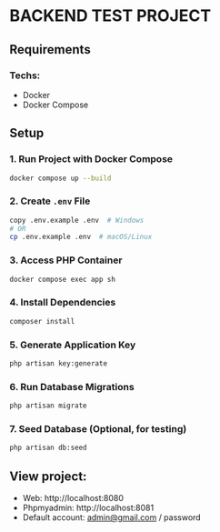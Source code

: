 # BACKEND TEST PROJECT

## Requirements
### Techs:
- Docker
- Docker Compose

## Setup
### 1. Run Project with Docker Compose
```bash
docker compose up --build
```

### 2. Create `.env` File
```bash
copy .env.example .env  # Windows
# OR
cp .env.example .env  # macOS/Linux
```

### 3. Access PHP Container
```bash
docker compose exec app sh
```

### 4. Install Dependencies
```bash
composer install
```

### 5. Generate Application Key
```bash
php artisan key:generate
```

### 6. Run Database Migrations
```bash
php artisan migrate
```

### 7. Seed Database (Optional, for testing)
```bash
php artisan db:seed
```

## View project: 
- Web: http://localhost:8080
- Phpmyadmin: http://localhost:8081
- Default account: admin@gmail.com / password
